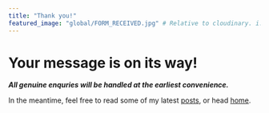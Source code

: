 ```yaml
---
title: "Thank you!"
featured_image: "global/FORM_RECEIVED.jpg" # Relative to cloudinary. i.e. post-content/image.jpg
---
```


# Your message is on its way!

***All genuine enquries will be handled at the earliest convenience.***

In the meantime, feel free to read some of my latest [posts](/posts), or head [home](/).
